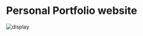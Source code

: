 # Personal Portfolio website

![display](https://user-images.githubusercontent.com/92332173/159385962-198bfd21-ad89-4637-9ea7-7884ccbe1e58.jpg)